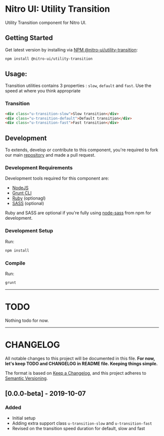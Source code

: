 # Nitro UI: Utility Transition

Utility Transition component for Nitro UI.

## Getting Started

Get latest version by installing via [NPM @nitro-ui/utility-transition](https://www.npmjs.com/package/@nitro-ui/utility-transition):

```sh
npm install @nitro-ui/utility-transition
```

## Usage:
Transition utilities contains 3 properties : `slow`, `default` and `fast`. Use the speed at where you think appropriate

### Transition
```html
<div class="u-transition-slow">Slow transition</div>
<div class="u-transition-default">Default transition</div>
<div class="u-transition-fast">Fast transition</div>
```

## Development

To extends, develop or contribute to this component, you're required to fork our main [repository](https://github.com/icarasia-engineering/nitro-ui) and made a pull request.

### Development Requirements

Development tools required for this component are:

- [NodeJS](https://nodejs.org/en/)
- [Grunt CLI](https://gruntjs.com)
- [Ruby](https://www.ruby-lang.org/en/) (optionagl)
- [SASS](https://sass-lang.com) (optional)

Ruby and SASS are optional if you're fully using [node-sass](https://github.com/sass/node-sass) from npm for development.

### Development Setup

Run:

```sh
npm install
```

### Compile

Run:

```sh
grunt
```
---

# TODO

Nothing todo for now.

---

# CHANGELOG

All notable changes to this project will be documented in this file. **For now, let's keep TODO and CHANGELOG in README file. Keeping things simple.**

The format is based on [Keep a Changelog](https://keepachangelog.com/en/1.0.0/),
and this project adheres to [Semantic Versioning](https://semver.org/spec/v2.0.0.html).

## [0.0.0-beta] - 2019-10-07
### Added
- Initial setup
- Adding extra support class `u-transition-slow` and `u-transition-fast`
- Revised on the transition speed duration for default, slow and fast
